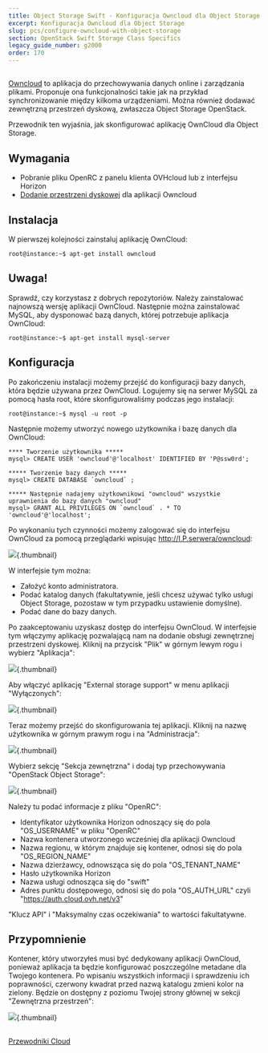 ```yaml
---
title: Object Storage Swift - Konfiguracja Owncloud dla Object Storage
excerpt: Konfiguracja Owncloud dla Object Storage
slug: pcs/configure-owncloud-with-object-storage
section: OpenStack Swift Storage Class Specifics
legacy_guide_number: g2000
order: 170
---
```



##
[Owncloud](https://owncloud.org/) to aplikacja do przechowywania danych online i zarządzania plikami.
Proponuje ona funkcjonalności takie jak na przykład synchronizowanie między kilkoma urządzeniami.
Można również dodawać zewnętrzną przestrzeń dyskową, zwłaszcza Object Storage OpenStack.

Przewodnik ten wyjaśnia, jak skonfigurować aplikację OwnCloud dla Object Storage.


## Wymagania

- Pobranie pliku OpenRC z panelu klienta OVHcloud lub z interfejsu Horizon
- [Dodanie przestrzeni dyskowej](https://docs.ovh.com/pl/public-cloud/dodanie_przestrzeni_dyskowej/) dla aplikacji Owncloud




## Instalacja
W pierwszej kolejności zainstaluj aplikację OwnCloud:


```
root@instance:~$ apt-get install owncloud
```



## Uwaga!
Sprawdź, czy korzystasz z dobrych repozytoriów. Należy zainstalować najnowszą wersję aplikacji OwnCloud.
Następnie można zainstalować MySQL, aby dysponować bazą danych, której potrzebuje aplikacja OwnCloud:


```
root@instance:~$ apt-get install mysql-server
```




## Konfiguracja
Po zakończeniu instalacji możemy przejść do konfiguracji bazy danych, która będzie używana przez OwnCloud.
Logujemy się na serwer MySQL za pomocą hasła root, które skonfigurowaliśmy podczas jego instalacji:


```
root@instance:~$ mysql -u root -p
```


Następnie możemy utworzyć nowego użytkownika i bazę danych dla OwnCloud:


```
**** Tworzenie użytkownika *****
mysql> CREATE USER 'owncloud'@'localhost' IDENTIFIED BY 'P@ssw0rd';

***** Tworzenie bazy danych *****
mysql> CREATE DATABASE `owncloud` ;

***** Następnie nadajemy użytkownikowi "owncloud" wszystkie uprawnienia do bazy danych "owncloud"
mysql> GRANT ALL PRIVILEGES ON `owncloud` . * TO 'owncloud'@'localhost';
```


Po wykonaniu tych czynności możemy zalogować się do interfejsu OwnCloud za pomocą przeglądarki wpisując http://I.P.serwera/owncloud:

![](images/img_3325.jpg){.thumbnail}

W interfejsie tym można:

- Założyć konto administratora.
- Podać katalog danych (fakultatywnie, jeśli chcesz używać tylko usługi Object Storage, pozostaw w tym przypadku ustawienie domyślne).
- Podać dane do bazy danych.


Po zaakceptowaniu uzyskasz dostęp do interfejsu OwnCloud.
W interfejsie tym włączymy aplikację pozwalającą nam na dodanie obsługi zewnętrznej przestrzeni dyskowej.
Kliknij na przycisk "Plik" w górnym lewym rogu i wybierz "Aplikacja":

![](images/img_3327.jpg){.thumbnail}

Aby włączyć aplikację "External storage support" w menu aplikacji "Wyłączonych":

![](images/img_3328.jpg){.thumbnail}

Teraz możemy przejść do skonfigurowania tej aplikacji. Kliknij na nazwę użytkownika w górnym prawym rogu i na "Administracja":

![](images/img_3326.jpg){.thumbnail}

Wybierz sekcję "Sekcja zewnętrzna" i dodaj typ przechowywania "OpenStack Object Storage":

![](images/img_3329.jpg){.thumbnail}

Należy tu podać informacje z pliku "OpenRC":

- Identyfikator użytkownika Horizon odnoszący się do pola "OS_USERNAME" w pliku "OpenRC"
- Nazwa kontenera utworzonego wcześniej dla aplikacji Owncloud
- Nazwa regionu, w którym znajduje się kontener, odnosi się do pola "OS_REGION_NAME"
- Nazwa dzierżawcy, odnowsząca się do pola "OS_TENANT_NAME"
- Hasło użytkownika Horizon
- Nazwa usługi odnosząca się do "swift"
- Adres punktu dostępowego, odnosi się do pola "OS_AUTH_URL" czyli "https://auth.cloud.ovh.net/v3"


"Klucz API" i "Maksymalny czas oczekiwania" to wartości fakultatywne.

## Przypomnienie
Kontener, który utworzyłeś musi być dedykowany aplikacji OwnCloud, ponieważ aplikacja ta będzie konfigurować poszczególne metadane dla Twojego kontenera.
Po wpisaniu wszystkich informacji i sprawdzeniu ich poprawności, czerwony kwadrat przed nazwą katalogu zmieni kolor na zielony. Będzie on dostępny z poziomu Twojej strony głównej w sekcji "Zewnętrzna przestrzeń":

![](images/img_3330.jpg){.thumbnail}


##
[Przewodniki Cloud]({legacy}1785)
